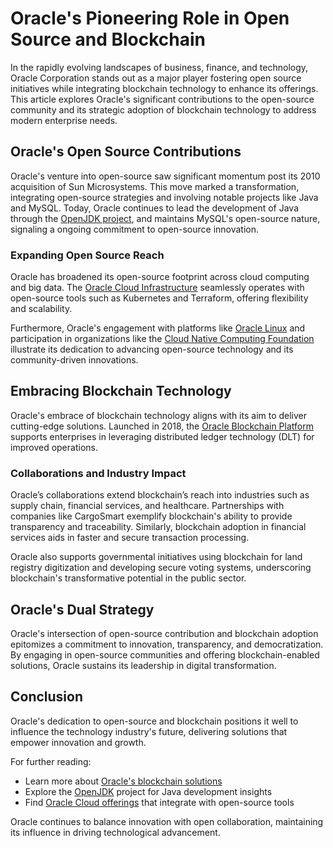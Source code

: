 # Oracle's Pioneering Role in Open Source and Blockchain 

In the rapidly evolving landscapes of business, finance, and technology, Oracle Corporation stands out as a major player fostering open source initiatives while integrating blockchain technology to enhance its offerings. This article explores Oracle's significant contributions to the open-source community and its strategic adoption of blockchain technology to address modern enterprise needs.

## Oracle's Open Source Contributions 

Oracle's venture into open-source saw significant momentum post its 2010 acquisition of Sun Microsystems. This move marked a transformation, integrating open-source strategies and involving notable projects like Java and MySQL. Today, Oracle continues to lead the development of Java through the [OpenJDK project](https://openjdk.java.net/), and maintains MySQL's open-source nature, signaling a ongoing commitment to open-source innovation.

### Expanding Open Source Reach

Oracle has broadened its open-source footprint across cloud computing and big data. The [Oracle Cloud Infrastructure](https://www.oracle.com/cloud/) seamlessly operates with open-source tools such as Kubernetes and Terraform, offering flexibility and scalability.

Furthermore, Oracle's engagement with platforms like [Oracle Linux](https://linux.oracle.com/) and participation in organizations like the [Cloud Native Computing Foundation](https://www.cncf.io/) illustrate its dedication to advancing open-source technology and its community-driven innovations.

## Embracing Blockchain Technology

Oracle's embrace of blockchain technology aligns with its aim to deliver cutting-edge solutions. Launched in 2018, the [Oracle Blockchain Platform](https://www.oracle.com/blockchain/) supports enterprises in leveraging distributed ledger technology (DLT) for improved operations.

### Collaborations and Industry Impact

Oracle’s collaborations extend blockchain’s reach into industries such as supply chain, financial services, and healthcare. Partnerships with companies like CargoSmart exemplify blockchain's ability to provide transparency and traceability. Similarly, blockchain adoption in financial services aids in faster and secure transaction processing.

Oracle also supports governmental initiatives using blockchain for land registry digitization and developing secure voting systems, underscoring blockchain's transformative potential in the public sector.

## Oracle's Dual Strategy

Oracle's intersection of open-source contribution and blockchain adoption epitomizes a commitment to innovation, transparency, and democratization. By engaging in open-source communities and offering blockchain-enabled solutions, Oracle sustains its leadership in digital transformation.

## Conclusion

Oracle's dedication to open-source and blockchain positions it well to influence the technology industry's future, delivering solutions that empower innovation and growth.

For further reading:
- Learn more about [Oracle's blockchain solutions](https://www.oracle.com/blockchain/)
- Explore the [OpenJDK](https://openjdk.java.net/) project for Java development insights
- Find [Oracle Cloud offerings](https://www.oracle.com/cloud/) that integrate with open-source tools

Oracle continues to balance innovation with open collaboration, maintaining its influence in driving technological advancement.
